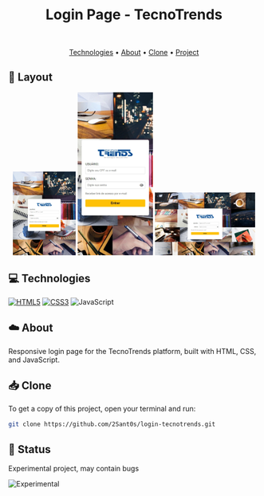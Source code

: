 <h1 align="center" style="font-weight: bold;">Login Page - TecnoTrends </h1>

<br>
<p align="center">
 <a href="#tech" title="technologies">Technologies</a> • 
 <a href="#about" title="about">About</a> • 
 <a href="#clone" title="clone">Clone</a> •
 <a href="https://github.com/2Sant0s/login-tecnotrends/blob/main/index.html">Project</a>
</p>

<h2 id="layout">🎨 Layout</h2>

<p align="center">
 <img src="images/tablet.jpeg" width="25%">
     <img src="images/mobile.jpeg" width="30%">
    <img src="images/desktop.jpeg" width="40%">
   
</p>

<h2 id="tech">💻 Technologies</h2>

[![HTML5](https://img.shields.io/badge/html5-%23E34F26.svg?style=for-the-badge&logo=html5&logoColor=white)](https://developer.mozilla.org/en-US/docs/Web/HTML)
[![CSS3](https://img.shields.io/badge/css3-%231572B6.svg?style=for-the-badge&logo=css3&logoColor=white)](https://developer.mozilla.org/en-US/docs/Web/CSS)
![JavaScript](https://img.shields.io/badge/javascript-%23323330.svg?style=for-the-badge&logo=javascript&logoColor=%23F7DF1E)
<br>


<!-- about -->
<h2 id="about">☁️ About</h2>
<p>Responsive login page for the TecnoTrends platform, built with HTML, CSS, and JavaScript.
</p>

<!-- sobre -->
<h2 id="clone">📥 Clone</h3>

To get a copy of this project, open your terminal and run:

```bash
git clone https://github.com/2Sant0s/login-tecnotrends.git
```

<h2 id="status">🚦 Status</h2>

<!-- ![Status: Finished](https://img.shields.io/badge/status-finished-brightgreen) -->
Experimental project, may contain bugs

![Experimental](https://img.shields.io/badge/status-experimental-red)
